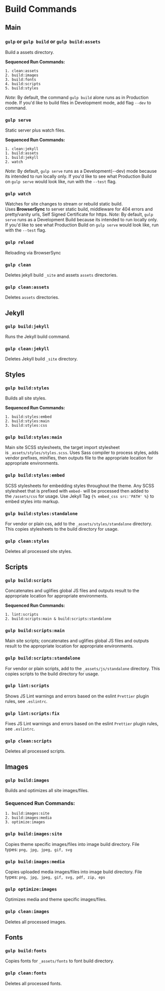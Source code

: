 # Build Commands

## **Main**

### **`gulp` or `gulp build` or `gulp build:assets`**

Build a assets directory.

**Sequenced Run Commands:**

    1. clean:assets
    2. build:images
    3. build:fonts
    4. build:scripts
    5. build:styles

*Note:* By default, the command `gulp build` alone runs as in Production mode. If you'd like to build files in Development mode, add flag `--dev` to command.

### **`gulp serve`**

Static server plus watch files.

**Sequenced Run Commands:**

    1. clean:jekyll
    1. build:assets
    1. build:jekyll
    2. watch

*Note:* By default, `gulp serve` runs as a Development(--dev) mode because its intended to run locally only. If you'd like to see what Production Build on `gulp serve` would look like, run with the `--test` flag.

### **`gulp watch`**

Watches for site changes to stream or rebuild static build. Uses **BrowserSync** to server static build, middleware for 404 errors and pretty/vanity urls, Self Signed Certificate for https. *Note:* By default, `gulp serve` runs as a Development Build because its intended to run locally only. If you'd like to see what Production Build on `gulp serve` would look like, run with the `--test` flag.

### **`gulp reload`**

Reloading via BrowserSync

### **`gulp clean`**

Deletes jekyll build `_site` and assets `assets` directories.

### **`gulp clean:assets`**

Deletes `assets` directories.

## **Jekyll**

### **`gulp build:jekyll`**

Runs the Jekyll build command.

### **`gulp clean:jekyll`**

Deletes Jekyll build `_site` directory.

## **Styles**

### **`gulp build:styles`**

Builds all site styles.

**Sequenced Run Commands:**

    1. build:styles:embed
    2. build:styles:main
    3. build:styles:css

### **`gulp build:styles:main`**

Main site SCSS stylesheets, the target import stylesheet is `_assets/styles/styles.scss`. Uses Sass compiler to process styles, adds vendor prefixes, minifies, then outputs file to the appropriate location for appropriate environments.

### **`gulp build:styles:embed`**

SCSS stylesheets for embedding styles throughout the theme. Any SCSS stylesheet that is prefixed with `embed-` will be processed then added to the `/assets/css` for usage. Use Jekyll Tag `{% embed_css src:'PATH' %}` to embed styles into markup.

### **`gulp build:styles:standalone`**

For vendor or plain css, add to the `_assets/styles/standalone` directory. This copies stylesheets to the build directory for usage.

### **`gulp clean:styles`**

Deletes all processed site styles.

## **Scripts**

### **`gulp build:scripts`**

Concatenates and uglifies global JS files and outputs result to the appropriate location for appropriate environments.

**Sequenced Run Commands:**

    1. lint:scripts
    2. build:scripts:main & build:scripts:standalone

### **`gulp build:scripts:main`**

Main site scripts; concatenates and uglifies global JS files and outputs result to the appropriate location for appropriate environments.

### **`gulp build:scripts:standalone`**

For vendor or plain scripts, add to the `_assets/js/standalone` directory. This copies scripts to the build directory for usage.

### **`gulp lint:scripts`**

Shows JS Lint warnings and errors based on the eslint `Prettier` plugin rules, see `.eslintrc`.

### **`gulp lint:scripts:fix`**

Fixes JS Lint warnings and errors based on the eslint `Prettier` plugin rules, see `.eslintrc`.

### **`gulp clean:scripts`**

Deletes all processed scripts.

## **Images**

### **`gulp build:images`**

Builds and optimizes all site images/files.

### **Sequenced Run Commands:**

    1. build:images:site
    2. build:images:media
    3. optimize:images

### **`gulp build:images:site`**

Copies theme specific images/files into image build directory. File types: `png, jpg, jpeg, gif, svg`

### **`gulp build:images:media`**

Copies uploaded media images/files into image build directory. File types: `png, jpg, jpeg, gif, svg, pdf, zip, eps`

### **`gulp optimize:images`**

Optimizes media and theme specific images/files.

### **`gulp clean:images`**

Deletes all processed images.

## **Fonts**

### **`gulp build:fonts`**

Copies fonts for `_assets/fonts` to font build directory.

### **`gulp clean:fonts`**

Deletes all processed fonts.
